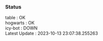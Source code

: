 ### Status


table : OK  
hogwarts : OK  
icy-bot : DOWN  
Latest Update : 2023-10-13 23:07:38.255263
